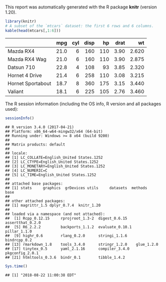 #



This report was automatically generated with the R package **knitr**
(version 1.20).


```r
library(knitr)
# A subset of the `mtcars` dataset: the first 6 rows and 6 columns.
kable(head(mtcars[,1:6]))
```



|                  |  mpg| cyl| disp|  hp| drat|    wt|
|:-----------------|----:|---:|----:|---:|----:|-----:|
|Mazda RX4         | 21.0|   6|  160| 110| 3.90| 2.620|
|Mazda RX4 Wag     | 21.0|   6|  160| 110| 3.90| 2.875|
|Datsun 710        | 22.8|   4|  108|  93| 3.85| 2.320|
|Hornet 4 Drive    | 21.4|   6|  258| 110| 3.08| 3.215|
|Hornet Sportabout | 18.7|   8|  360| 175| 3.15| 3.440|
|Valiant           | 18.1|   6|  225| 105| 2.76| 3.460|

The R session information (including the OS info, R version and all
packages used):


```r
sessionInfo()
```

```
## R version 3.4.0 (2017-04-21)
## Platform: x86_64-w64-mingw32/x64 (64-bit)
## Running under: Windows >= 8 x64 (build 9200)
## 
## Matrix products: default
## 
## locale:
## [1] LC_COLLATE=English_United States.1252 
## [2] LC_CTYPE=English_United States.1252   
## [3] LC_MONETARY=English_United States.1252
## [4] LC_NUMERIC=C                          
## [5] LC_TIME=English_United States.1252    
## 
## attached base packages:
## [1] stats     graphics  grDevices utils     datasets  methods   base     
## 
## other attached packages:
## [1] magrittr_1.5 dplyr_0.7.4  knitr_1.20  
## 
## loaded via a namespace (and not attached):
##  [1] Rcpp_0.12.15     rprojroot_1.3-2  digest_0.6.15    assertthat_0.2.0
##  [5] R6_2.2.2         backports_1.1.2  evaluate_0.10.1  pillar_1.1.0    
##  [9] highr_0.6        rlang_0.2.0      stringi_1.1.6    bindrcpp_0.2    
## [13] rmarkdown_1.8    tools_3.4.0      stringr_1.2.0    glue_1.2.0      
## [17] tinytex_0.5      yaml_2.1.16      compiler_3.4.0   pkgconfig_2.0.1 
## [21] htmltools_0.3.6  bindr_0.1        tibble_1.4.2
```

```r
Sys.time()
```

```
## [1] "2018-08-22 11:00:38 EDT"
```

